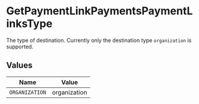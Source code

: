 # GetPaymentLinkPaymentsPaymentLinksType

The type of destination. Currently only the destination type `organization` is supported.


## Values

| Name           | Value          |
| -------------- | -------------- |
| `ORGANIZATION` | organization   |
